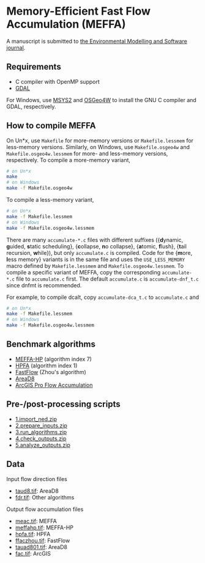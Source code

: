 # Memory-Efficient Fast Flow Accumulation (MEFFA)

A manuscript is submitted to [the Environmental Modelling and Software journal](https://www.sciencedirect.com/journal/environmental-modelling-and-software).

## Requirements

* C compiler with OpenMP support
* [GDAL](https://gdal.org/)

For Windows, use [MSYS2](https://www.msys2.org/) and [OSGeo4W](https://trac.osgeo.org/osgeo4w/) to install the GNU C compiler and GDAL, respectively.

## How to compile MEFFA

On Un*x, use `Makefile` for more-memory versions or `Makefile.lessmem` for less-memory versions. Similarly, on Windows, use `Makefile.osgeo4w` and `Makefile.osgeo4w.lessmem` for more- and less-memory versions, respectively. To compile a more-memory variant,
```bash
# on Un*x
make
# on Windows
make -f Makefile.osgeo4w
```
To compile a less-memory variant,
```bash
# on Un*x
make -f Makefile.lessmem
# on Windows
make -f Makefile.osgeo4w.lessmem
```

There are many `accumulate-*.c` files with different suffixes ({**d**ynamic, **g**uided, **s**tatic scheduling}, {**c**ollapse, **n**o collapse}, {**a**tomic, **f**lush}, {**t**ail recursion, **w**hile}), but only `accumulate.c` is compiled. Code for the {**m**ore, **l**ess memory} variants is in the same file and uses the `USE_LESS_MEMORY` macro defined by `Makefile.lessmem` and `Makefile.osgeo4w.lessmem`. To compile a specific variant of MEFFA, copy the corresponding `accumulate-*.c` file to `accumulate.c` first. The default `accumulate.c` is `accumulate-dnf_t.c` since dnfmt is recommended.

For example, to compile dcalt, copy ``accumulate-dca_t.c`` to ``accumulate.c`` and
```bash
# on Un*x
make -f Makefile.lessmem
# on Windows
make -f Makefile.osgeo4w.lessmem
```

## Benchmark algorithms

* [MEFFA-HP](https://github.com/HuidaeCho/high_performance_flow_accumulation) (algorithm index 7)
* [HPFA](https://github.com/HuidaeCho/high_performance_flow_accumulation) (algorithm index 1)
* [FastFlow](https://github.com/HuidaeCho/FastFlow) (Zhou's algorithm)
* [AreaD8](https://github.com/dtarb/TauDEM)
* [ArcGIS Pro Flow Accumulation](https://pro.arcgis.com/en/pro-app/latest/tool-reference/spatial-analyst/flow-accumulation.htm)

## Pre-/post-processing scripts

* [1.import_ned.zip](https://data.isnew.info/meffa/1.import_ned.zip)
* [2.prepare_inputs.zip](https://data.isnew.info/meffa/2.prepare_inputs.zip)
* [3.run_algorithms.zip](https://data.isnew.info/meffa/3.run_algorithms.zip)
* [4.check_outputs.zip](https://data.isnew.info/meffa/4.check_outputs.zip)
* [5.analyze_outputs.zip](https://data.isnew.info/meffa/5.analyze_outputs.zip)

## Data

Input flow direction files

* [taud8.tif](https://data.isnew.info/meffa/taud8.tif): AreaD8
* [fdr.tif](https://data.isnew.info/meffa/fdr.tif): Other algorithms

Output flow accumulation files

* [meac.tif](https://data.isnew.info/meffa/meac.tif): MEFFA
* [meffahp.tif](https://data.isnew.info/meffa/meffahp.tif): MEFFA-HP
* [hpfa.tif](https://data.isnew.info/meffa/hpfa.tif): HPFA
* [ffaczhou.tif](https://data.isnew.info/meffa/ffaczhou.tif): FastFlow
* [tauad801.tif](https://data.isnew.info/meffa/tauad801.tif): AreaD8
* [fac.tif](https://data.isnew.info/meffa/fac.tif): ArcGIS
